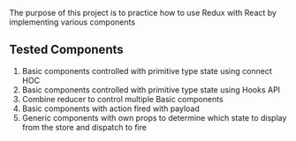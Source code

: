 The purpose of this project is to practice how to use Redux with React by implementing various components

## Tested Components

1. Basic components controlled with primitive type state using connect HOC
2. Basic components controlled with primitive type state using Hooks API
3. Combine reducer to control multiple Basic components
4. Basic components with action fired with payload
5. Generic components with own props to determine which state to display from the store and dispatch to fire
